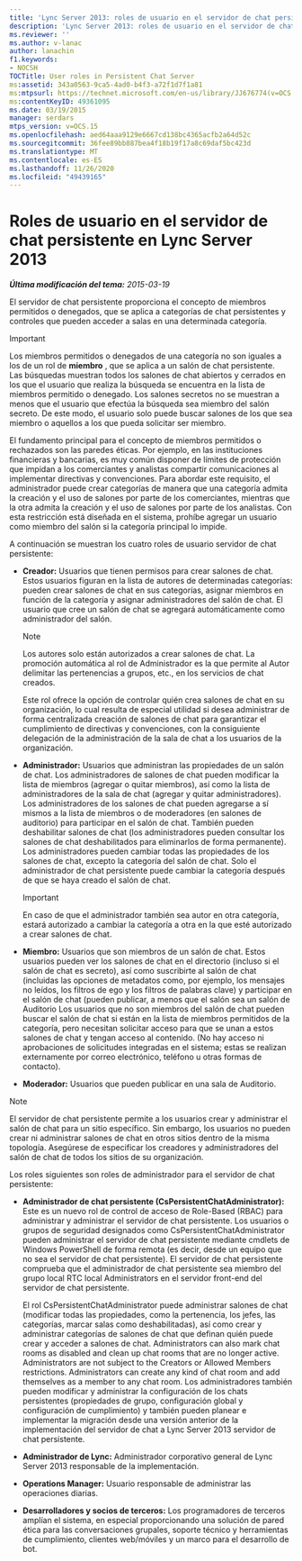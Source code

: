 ```yaml
---
title: 'Lync Server 2013: roles de usuario en el servidor de chat persistente'
description: 'Lync Server 2013: roles de usuario en el servidor de chat persistente.'
ms.reviewer: ''
ms.author: v-lanac
author: lanachin
f1.keywords:
- NOCSH
TOCTitle: User roles in Persistent Chat Server
ms:assetid: 343a0563-9ca5-4ad0-b4f3-a72f1d7f1a81
ms:mtpsurl: https://technet.microsoft.com/en-us/library/JJ676774(v=OCS.15)
ms:contentKeyID: 49361095
ms.date: 03/19/2015
manager: serdars
mtps_version: v=OCS.15
ms.openlocfilehash: aed64aaa9129e6667cd138bc4365acfb2a64d52c
ms.sourcegitcommit: 36fee89bb887bea4f18b19f17a8c69daf5bc423d
ms.translationtype: MT
ms.contentlocale: es-ES
ms.lasthandoff: 11/26/2020
ms.locfileid: "49439165"
---
```

# <a name="user-roles-in-persistent-chat-server-in-lync-server-2013"></a>Roles de usuario en el servidor de chat persistente en Lync Server 2013

<div data-xmlns="http://www.w3.org/1999/xhtml">

<div class="topic" data-xmlns="http://www.w3.org/1999/xhtml" data-msxsl="urn:schemas-microsoft-com:xslt" data-cs="https://msdn.microsoft.com/">

<div data-asp="https://msdn2.microsoft.com/asp">



</div>

<div id="mainSection">

<div id="mainBody">

<span> </span>

_**Última modificación del tema:** 2015-03-19_

El servidor de chat persistente proporciona el concepto de miembros permitidos o denegados, que se aplica a categorías de chat persistentes y controles que pueden acceder a salas en una determinada categoría.

<div>


> [!IMPORTANT]  
> Los miembros permitidos o denegados de una categoría no son iguales a los de un rol de <STRONG>miembro</STRONG> , que se aplica a un salón de chat persistente.<BR>Las búsquedas muestran todos los salones de chat abiertos y cerrados en los que el usuario que realiza la búsqueda se encuentra en la lista de miembros permitido o denegado. Los salones secretos no se muestran a menos que el usuario que efectúa la búsqueda sea miembro del salón secreto. De este modo, el usuario solo puede buscar salones de los que sea miembro o aquellos a los que pueda solicitar ser miembro.



</div>

El fundamento principal para el concepto de miembros permitidos o rechazados son las paredes éticas. Por ejemplo, en las instituciones financieras y bancarias, es muy común disponer de límites de protección que impidan a los comerciantes y analistas compartir comunicaciones al implementar directivas y convenciones. Para abordar este requisito, el administrador puede crear categorías de manera que una categoría admita la creación y el uso de salones por parte de los comerciantes, mientras que la otra admita la creación y el uso de salones por parte de los analistas. Con esta restricción está diseñada en el sistema, prohíbe agregar un usuario como miembro del salón si la categoría principal lo impide.

A continuación se muestran los cuatro roles de usuario servidor de chat persistente:

  - **Creador:** Usuarios que tienen permisos para crear salones de chat. Estos usuarios figuran en la lista de autores de determinadas categorías: pueden crear salones de chat en sus categorías, asignar miembros en función de la categoría y asignar administradores del salón de chat. El usuario que cree un salón de chat se agregará automáticamente como administrador del salón.
    
    <div>
    

    > [!NOTE]  
    > Los autores solo están autorizados a crear salones de chat. La promoción automática al rol de Administrador es la que permite al Autor delimitar las pertenencias a grupos, etc., en los servicios de chat creados.

    
    </div>
    
    Este rol ofrece la opción de controlar quién crea salones de chat en su organización, lo cual resulta de especial utilidad si desea administrar de forma centralizada creación de salones de chat para garantizar el cumplimiento de directivas y convenciones, con la consiguiente delegación de la administración de la sala de chat a los usuarios de la organización.

  - **Administrador:** Usuarios que administran las propiedades de un salón de chat. Los administradores de salones de chat pueden modificar la lista de miembros (agregar o quitar miembros), así como la lista de administradores de la sala de chat (agregar y quitar administradores). Los administradores de los salones de chat pueden agregarse a sí mismos a la lista de miembros o de moderadores (en salones de auditorio) para participar en el salón de chat. También pueden deshabilitar salones de chat (los administradores pueden consultar los salones de chat deshabilitados para eliminarlos de forma permanente). Los administradores pueden cambiar todas las propiedades de los salones de chat, excepto la categoría del salón de chat. Solo el administrador de chat persistente puede cambiar la categoría después de que se haya creado el salón de chat.
    
    <div>
    

    > [!IMPORTANT]  
    > En caso de que el administrador también sea autor en otra categoría, estará autorizado a cambiar la categoría a otra en la que esté autorizado a crear salones de chat.

    
    </div>

  - **Miembro:** Usuarios que son miembros de un salón de chat. Estos usuarios pueden ver los salones de chat en el directorio (incluso si el salón de chat es secreto), así como suscribirte al salón de chat (incluidas las opciones de metadatos como, por ejemplo, los mensajes no leídos, los filtros de ego y los filtros de palabras clave) y participar en el salón de chat (pueden publicar, a menos que el salón sea un salón de Auditorio Los usuarios que no son miembros del salón de chat pueden buscar el salón de chat si están en la lista de miembros permitidos de la categoría, pero necesitan solicitar acceso para que se unan a estos salones de chat y tengan acceso al contenido. (No hay acceso ni aprobaciones de solicitudes integradas en el sistema; estas se realizan externamente por correo electrónico, teléfono u otras formas de contacto).

  - **Moderador:** Usuarios que pueden publicar en una sala de Auditorio.

<div>


> [!NOTE]  
> El servidor de chat persistente permite a los usuarios crear y administrar el salón de chat para un sitio específico. Sin embargo, los usuarios no pueden crear ni administrar salones de chat en otros sitios dentro de la misma topología. Asegúrese de especificar los creadores y administradores del salón de chat de todos los sitios de su organización.



</div>

Los roles siguientes son roles de administrador para el servidor de chat persistente:

  - **Administrador de chat persistente (CsPersistentChatAdministrator):** Este es un nuevo rol de control de acceso de Role-Based (RBAC) para administrar y administrar el servidor de chat persistente. Los usuarios o grupos de seguridad designados como CsPersistentChatAdministrator pueden administrar el servidor de chat persistente mediante cmdlets de Windows PowerShell de forma remota (es decir, desde un equipo que no sea el servidor de chat persistente). El servidor de chat persistente comprueba que el administrador de chat persistente sea miembro del grupo local RTC local Administrators en el servidor front-end del servidor de chat persistente.
    
    El rol CsPersistentChatAdministrator puede administrar salones de chat (modificar todas las propiedades, como la pertenencia, los jefes, las categorías, marcar salas como deshabilitadas), así como crear y administrar categorías de salones de chat que definan quién puede crear y acceder a salones de chat. Administrators can also mark chat rooms as disabled and clean up chat rooms that are no longer active. Administrators are not subject to the Creators or Allowed Members restrictions. Administrators can create any kind of chat room and add themselves as a member to any chat room. Los administradores también pueden modificar y administrar la configuración de los chats persistentes (propiedades de grupo, configuración global y configuración de cumplimiento) y también pueden planear e implementar la migración desde una versión anterior de la implementación del servidor de chat a Lync Server 2013 servidor de chat persistente.

  - **Administrador de Lync:** Administrador corporativo general de Lync Server 2013 responsable de la implementación.

  - **Operations Manager:** Usuario responsable de administrar las operaciones diarias.

  - **Desarrolladores y socios de terceros:** Los programadores de terceros amplían el sistema, en especial proporcionando una solución de pared ética para las conversaciones grupales, soporte técnico y herramientas de cumplimiento, clientes web/móviles y un marco para el desarrollo de bot.

</div>

<span> </span>

</div>

</div>

</div>

